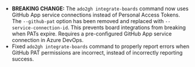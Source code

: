 - **BREAKING CHANGE:** The `ado2gh integrate-boards` command now uses GitHub App service connections instead of Personal Access Tokens. The `--github-pat` option has been removed and replaced with `--service-connection-id`. This prevents board integrations from breaking when PATs expire. Requires a pre-configured GitHub App service connection in Azure DevOps.
- Fixed `ado2gh integrate-boards` command to properly report errors when GitHub PAT permissions are incorrect, instead of incorrectly reporting success.

